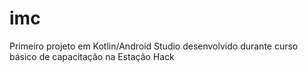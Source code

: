 # imc
Primeiro projeto em Kotlin/Android Studio desenvolvido durante curso básico de capacitação na Estação Hack
